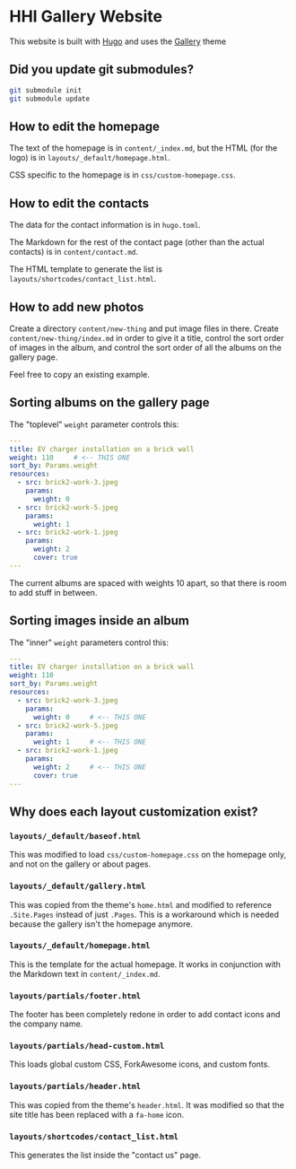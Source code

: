 # HHI Gallery Website

This website is built with [Hugo](https://gohugo.io/) and uses the [Gallery](https://themes.gohugo.io/themes/hugo-theme-gallery/) theme

## Did you update git submodules?

```sh
git submodule init
git submodule update
```

## How to edit the homepage

The text of the homepage is in `content/_index.md`, but the HTML (for the logo) is in `layouts/_default/homepage.html`.

CSS specific to the homepage is in `css/custom-homepage.css`.

## How to edit the contacts

The data for the contact information is in `hugo.toml`.

The Markdown for the rest of the contact page (other than the actual contacts) is in `content/contact.md`.

The HTML template to generate the list is `layouts/shortcodes/contact_list.html`.

## How to add new photos

Create a directory `content/new-thing` and put image files in there. Create `content/new-thing/index.md` in order to give it a title, control the sort order of images in the album, and control the sort order of all the albums on the gallery page.

Feel free to copy an existing example.

## Sorting albums on the gallery page

The "toplevel" `weight` parameter controls this:

```yaml
---
title: EV charger installation on a brick wall
weight: 110     # <-- THIS ONE
sort_by: Params.weight
resources:
  - src: brick2-work-3.jpeg
    params:
      weight: 0
  - src: brick2-work-5.jpeg
    params:
      weight: 1
  - src: brick2-work-1.jpeg
    params:
      weight: 2
      cover: true
---
```

The current albums are spaced with weights 10 apart, so that there is room to add stuff in between.

## Sorting images inside an album

The "inner" `weight` parameters control this:

```yaml
---
title: EV charger installation on a brick wall
weight: 110
sort_by: Params.weight
resources:
  - src: brick2-work-3.jpeg
    params:
      weight: 0     # <-- THIS ONE
  - src: brick2-work-5.jpeg
    params:
      weight: 1     # <-- THIS ONE
  - src: brick2-work-1.jpeg
    params:
      weight: 2     # <-- THIS ONE
      cover: true
---
```

## Why does each layout customization exist?

### `layouts/_default/baseof.html`

This was modified to load `css/custom-homepage.css` on the homepage only, and not on the gallery or about pages.

### `layouts/_default/gallery.html`

This was copied from the theme's `home.html` and modified to reference `.Site.Pages` instead of just `.Pages`. This is a workaround which is needed because the gallery isn't the homepage anymore.

### `layouts/_default/homepage.html`

This is the template for the actual homepage. It works in conjunction with the Markdown text in `content/_index.md`.

### `layouts/partials/footer.html`

The footer has been completely redone in order to add contact icons and the company name.

### `layouts/partials/head-custom.html`

This loads global custom CSS, ForkAwesome icons, and custom fonts.

### `layouts/partials/header.html`

This was copied from the theme's `header.html`. It was modified so that the site title has been replaced with a `fa-home` icon.

### `layouts/shortcodes/contact_list.html`

This generates the list inside the "contact us" page.
